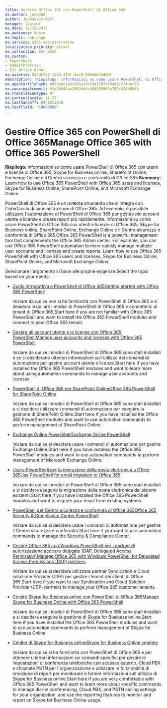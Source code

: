 ```yaml
---
title: Gestire Office 365 con PowerShell di Office 365
ms.author: josephd
author: JoeDavies-MSFT
manager: laurawi
ms.date: 12/15/2017
ms.audience: Admin
ms.topic: hub-page
ms.service: o365-administration
localization_priority: Normal
ms.collection: Ent_O365
ms.custom:
- PowerShell
- O365ITProTrain
- Ent_Office_Other
ms.assetid: 932d57c0-1520-4f0f-8ec9-9966d646480f
description: 'Riepilogo: informazioni su come usare PowerShell di Office 365 con utenti e licenze di Office 365, Skype for Business online, SharePoint Online, Exchange Online e il Centro sicurezza e conformità di Office 365.'
ms.openlocfilehash: eb5b9a91a81d03a2de14d3507ef9a9172f44ec58
ms.sourcegitcommit: 63e2844daa2863dddcd84819966a708c434e8580
ms.translationtype: HT
ms.contentlocale: it-IT
ms.lasthandoff: 04/18/2018
ms.locfileid: "18609008"
---
```

# <a name="manage-office-365-with-office-365-powershell"></a><span data-ttu-id="82bb2-103">Gestire Office 365 con PowerShell di Office 365</span><span class="sxs-lookup"><span data-stu-id="82bb2-103">Manage Office 365 with Office 365 PowerShell</span></span>

 <span data-ttu-id="82bb2-104">**Riepilogo:** informazioni su come usare PowerShell di Office 365 con utenti e licenze di Office 365, Skype for Business online, SharePoint Online, Exchange Online e il Centro sicurezza e conformità di Office 365.</span><span class="sxs-lookup"><span data-stu-id="82bb2-104">**Summary:** Learn how to use Office 365 PowerShell with Office 365 users and licenses, Skype for Business Online, SharePoint Online, and Microsoft Exchange Online.</span></span>
  
<span data-ttu-id="82bb2-p101">PowerShell di Office 365 è un potente strumento che si integra con l'interfaccia di amministrazione di Office 365. Ad esempio, è possibile utilizzare l'automazione di PowerShell di Office 365 per gestire più account utente e licenze e creare report più rapidamente. Informazioni su come usare PowerShell di Office 365 con utenti e licenze di Office 365, Skype for Business online, SharePoint Online, Exchange Online e il Centro sicurezza e conformità di Office 365.</span><span class="sxs-lookup"><span data-stu-id="82bb2-p101">Office 365 PowerShell is a powerful management tool that complements the Office 365 Admin center. For example, you can use Office 365 PowerShell automation to more quickly manage multiple user accounts and licenses and create reports. Learn how to use Office 365 PowerShell with Office 365 users and licenses, Skype for Business Online, SharePoint Online, and Microsoft Exchange Online.</span></span>
  
<span data-ttu-id="82bb2-108">Selezionare l'argomento in base alle proprie esigenze:</span><span class="sxs-lookup"><span data-stu-id="82bb2-108">Select the topic based on your needs:</span></span>
  
- [<span data-ttu-id="82bb2-109">Guida introduttiva a PowerShell di Office 365</span><span class="sxs-lookup"><span data-stu-id="82bb2-109">Getting started with Office 365 PowerShell</span></span>](getting-started-with-office-365-powershell.md)

    <span data-ttu-id="82bb2-110">Iniziare da qui se non si ha familiarità con PowerShell di Office 365 e si desidera installare i moduli di PowerShell di Office 365 e connettersi al tenant di Office 365.</span><span class="sxs-lookup"><span data-stu-id="82bb2-110">Start here if you are not familiar with Office 365 PowerShell and want to install the Office 365 PowerShell modules and connect to your Office 365 tenant.</span></span>

- [<span data-ttu-id="82bb2-111">Gestire gli account utente e le licenze con Office 365 PowerShell</span><span class="sxs-lookup"><span data-stu-id="82bb2-111">Manage user accounts and licenses with Office 365 PowerShell</span></span>](manage-user-accounts-and-licenses-with-office-365-powershell.md)

    <span data-ttu-id="82bb2-112">Iniziare da qui se i moduli di PowerShell di Office 365 sono stati installati e se si desiderano ulteriori informazioni sull'utilizzo dei comandi di automazione per gestire account utente e licenze.</span><span class="sxs-lookup"><span data-stu-id="82bb2-112">Start here if you have installed the Office 365 PowerShell modules and want to learn more about using automation commands to manage user accounts and licenses.</span></span>

- [<span data-ttu-id="82bb2-113">PowerShell di Office 365 per SharePoint Online</span><span class="sxs-lookup"><span data-stu-id="82bb2-113">Office 365 PowerShell for SharePoint Online</span></span>](https://technet.microsoft.com/library/fp161362.aspx)

    <span data-ttu-id="82bb2-114">Iniziare da qui se i moduli di PowerShell di Office 365 sono stati installati e si desidera utilizzare i comandi di automazione per eseguire la gestione di SharePoint Online.</span><span class="sxs-lookup"><span data-stu-id="82bb2-114">Start here if you have installed the Office 365 PowerShell modules and want to use automation commands to perform management of SharePoint Online.</span></span>

- [<span data-ttu-id="82bb2-115">Exchange Online PowerShell</span><span class="sxs-lookup"><span data-stu-id="82bb2-115">Exchange Online PowerShell</span></span>](https://docs.microsoft.com/powershell/exchange/exchange-online/exchange-online-powershell)

    <span data-ttu-id="82bb2-116">Iniziare da qui se si desidera usare i comandi di automazione per gestire Exchange Online.</span><span class="sxs-lookup"><span data-stu-id="82bb2-116">Start here if you have installed the Office 365 PowerShell modules and want to use automation commands to perform management of Microsoft Exchange Online.</span></span>

- [<span data-ttu-id="82bb2-117">Usare PowerShell per la migrazione della posta elettronica a Office 365</span><span class="sxs-lookup"><span data-stu-id="82bb2-117">Use PowerShell for email migration to Office 365</span></span>](use-powershell-for-email-migration-to-office-365.md)

    <span data-ttu-id="82bb2-118">Iniziare da qui se i moduli di PowerShell di Office 365 sono stati installati e si desidera eseguire la migrazione della posta elettronica dai sistemi esistenti.</span><span class="sxs-lookup"><span data-stu-id="82bb2-118">Start here if you have installed the Office 365 PowerShell modules and want to migrate your email from existing systems.</span></span>

- [<span data-ttu-id="82bb2-119">PowerShell per Centro sicurezza e conformità di Office 365</span><span class="sxs-lookup"><span data-stu-id="82bb2-119">Office 365 Security &amp; Compliance Center PowerShell</span></span>](https://docs.microsoft.com/powershell/exchange/office-365-scc/office-365-scc-powershell)

    <span data-ttu-id="82bb2-120">Iniziare da qui se si desidera usare i comandi di automazione per gestire il Centro sicurezza e conformità.</span><span class="sxs-lookup"><span data-stu-id="82bb2-120">Start here if you want to use automation commands to manage the Security & Compliance Center.</span></span>

- [<span data-ttu-id="82bb2-121">Gestire Office 365 con Windows PowerShell per i partner di autorizzazione accesso delegato (DAP, Delegated Access Permission)</span><span class="sxs-lookup"><span data-stu-id="82bb2-121">Manage Office 365 with Windows PowerShell for Delegated Access Permissions (DAP) partners</span></span>](manage-office-365-with-windows-powershell-for-delegated-access-permissions-dap-p.md)

    <span data-ttu-id="82bb2-122">Iniziare da qui se si desidera utilizzare partner Syndication e Cloud soluzione Provider (CSP) per gestire i tenant dei clienti di Office 365.</span><span class="sxs-lookup"><span data-stu-id="82bb2-122">Start here if you want to use Syndication and Cloud Solution Provider (CSP) partners to manage your Office 365 customer tenants.</span></span>

- [<span data-ttu-id="82bb2-123">Gestire Skype for Business online con PowerShell di Office 365</span><span class="sxs-lookup"><span data-stu-id="82bb2-123">Manage Skype for Business Online with Office 365 PowerShell</span></span>](manage-skype-for-business-online-with-office-365-powershell.md)

    <span data-ttu-id="82bb2-124">Iniziare da qui se i moduli di PowerShell di Office 365 sono stati installati e si desidera eseguire la gestione di Skype for Business online.</span><span class="sxs-lookup"><span data-stu-id="82bb2-124">Start here if you have installed the Office 365 PowerShell modules and want to use automation commands to perform management of Skype for Business Online.</span></span>

- [<span data-ttu-id="82bb2-125">Cmdlet di Skype for Business online</span><span class="sxs-lookup"><span data-stu-id="82bb2-125">Skype for Business Online cmdlets</span></span>](https://technet.microsoft.com/library/mt228132.aspx)

    <span data-ttu-id="82bb2-126">Iniziare da qui se si ha familiarità con PowerShell di Office 365 e per ottenere ulteriori informazioni sui comandi specifici per gestire le impostazioni di conferenze telefoniche con accesso esterno, Cloud PBX e chiamate PSTN per l'organizzazione e utilizzare le funzionalità di creazione di report per monitorare e fornire informazioni sull'utilizzo di Skype for Business online.</span><span class="sxs-lookup"><span data-stu-id="82bb2-126">Start here if you are very comfortable with Office 365 PowerShell and want to learn more about specific commands to manage dial-in conferencing, Cloud PBX, and PSTN calling settings for your organization, and use the reporting features to monitor and report on Skype for Business Online usage.</span></span>
